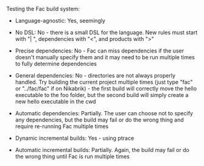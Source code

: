 Testing the Fac build system:

* Language-agnostic: Yes, seemingly

* No DSL: No - there is a small DSL for the language. New rules must start with "| ", dependencies with "<", and products with ">"

* Precise dependencies: No - Fac can miss dependencies if the user doesn't manually specify them and it may need to be run multiple times to fully determine dependencies

* General dependencies: No - directories are not always properly handled. Try building the current project multiple times (just type "fac" or "../fac/fac" if on Nikabrik) - the first build will correctly move the hello executable to the foo folder, but the second build will simply create a new hello executable in the cwd

* Automatic dependencies: Partially. The user can choose not to specify any dependencies, but the build may fail or do the wrong thing and require re-running Fac multiple times

* Dynamic incremental builds: Yes - using ptrace

* Automatic incremental builds: Partially. Again, the build may fail or do the wrong thing until Fac is run multiple times